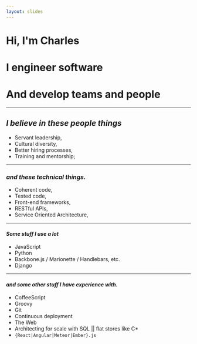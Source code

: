 ```yaml
---
layout: slides
---
```


# Hi, I'm Charles

# I engineer software

# And develop teams and people

-----

## *I believe in these people things*

- Servant leadership,
- Cultural diversity,
- Better hiring processes,
- Training and mentorship;

-----

### *and these technical things.*
- Coherent code,
- Tested code,
- Front-end frameworks,
- RESTful APIs,
- Service Oriented Architecture,

-----

#### *Some stuff I use a lot*
- JavaScript
- Python
- Backbone.js / Marionette / Handlebars, etc.
- Django

-----

#### *and some other stuff I have experience with.*
- CoffeeScript
- Groovy
- Git
- Continuous deployment
- The Web
- Architecting for scale with SQL || flat stores like C\*
- `{React|Angular|Meteor|Ember}.js`

